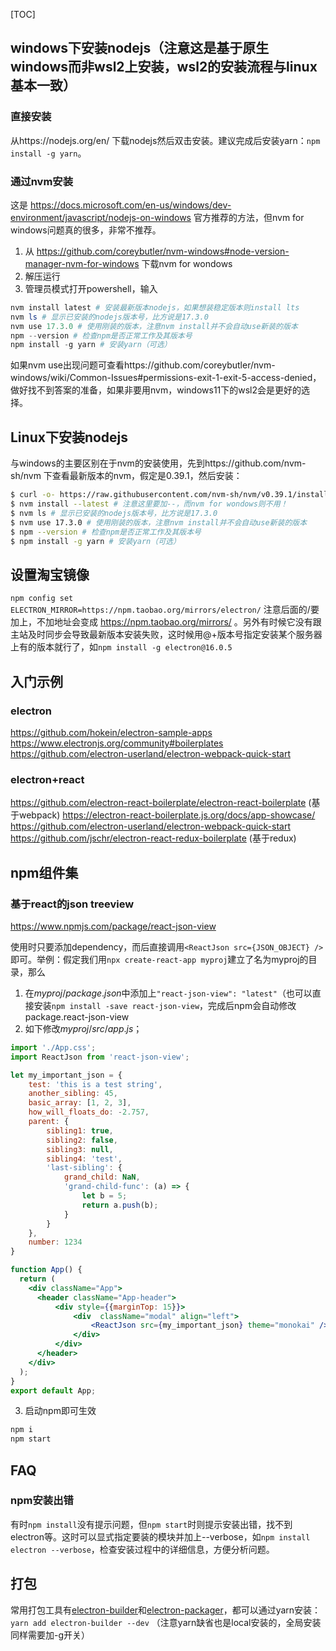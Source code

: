 [TOC]

## windows下安装nodejs（注意这是基于原生windows而非wsl2上安装，wsl2的安装流程与linux基本一致）
### 直接安装
从https://nodejs.org/en/ 下载nodejs然后双击安装。建议完成后安装yarn：`npm install -g yarn`。

### 通过nvm安装
这是 https://docs.microsoft.com/en-us/windows/dev-environment/javascript/nodejs-on-windows 官方推荐的方法，但nvm for windows问题真的很多，非常不推荐。
1. 从 https://github.com/coreybutler/nvm-windows#node-version-manager-nvm-for-windows 下载nvm for wondows
2. 解压运行
3. 管理员模式打开powershell，输入
```powershell
nvm install latest # 安装最新版本nodejs，如果想装稳定版本则install lts
nvm ls # 显示已安装的nodejs版本号，比方说是17.3.0
nvm use 17.3.0 # 使用刚装的版本，注意nvm install并不会自动use新装的版本
npm --version # 检查npm是否正常工作及其版本号
npm install -g yarn # 安装yarn（可选）
```
如果nvm use出现问题可查看https://github.com/coreybutler/nvm-windows/wiki/Common-Issues#permissions-exit-1-exit-5-access-denied，做好找不到答案的准备，如果非要用nvm，windows11下的wsl2会是更好的选择。


## Linux下安装nodejs
与windows的主要区别在于nvm的安装使用，先到https://github.com/nvm-sh/nvm 下查看最新版本的nvm，假定是0.39.1，然后安装：
```sh
$ curl -o- https://raw.githubusercontent.com/nvm-sh/nvm/v0.39.1/install.sh | bash
$ nvm install --latest # 注意这里要加--，而nvm for wondows则不用！
$ nvm ls # 显示已安装的nodejs版本号，比方说是17.3.0
$ nvm use 17.3.0 # 使用刚装的版本，注意nvm install并不会自动use新装的版本
$ npm --version # 检查npm是否正常工作及其版本号
$ npm install -g yarn # 安装yarn（可选）
```

## 设置淘宝镜像
`npm config set ELECTRON_MIRROR=https://npm.taobao.org/mirrors/electron/`
注意后面的/要加上，不加地址会变成 https://npm.taobao.org/mirrors/ 。另外有时候它没有跟主站及时同步会导致最新版本安装失败，这时候用@+版本号指定安装某个服务器上有的版本就行了，如`npm install -g electron@16.0.5`

## 入门示例
### electron
https://github.com/hokein/electron-sample-apps
https://www.electronjs.org/community#boilerplates
https://github.com/electron-userland/electron-webpack-quick-start
### electron+react
https://github.com/electron-react-boilerplate/electron-react-boilerplate (基于webpack)
https://electron-react-boilerplate.js.org/docs/app-showcase/
https://github.com/electron-userland/electron-webpack-quick-start
https://github.com/jschr/electron-react-redux-boilerplate (基于redux)

## npm组件集
### 基于react的json treeview
https://www.npmjs.com/package/react-json-view

使用时只要添加dependency，而后直接调用`<ReactJson src={JSON_OBJECT} />`即可。举例：假定我们用`npx create-react-app myproj`建立了名为myproj的目录，那么
1. 在$myproj/package.json$中添加上`"react-json-view": "latest"`（也可以直接安装`npm install -save react-json-view`，完成后npm会自动修改package.react-json-view
2. 如下修改$myproj/src/app.js$；
```jsx
import './App.css';
import ReactJson from 'react-json-view';

let my_important_json = {
    test: 'this is a test string',
    another_sibling: 45,
    basic_array: [1, 2, 3],
    how_will_floats_do: -2.757,
    parent: {
        sibling1: true,
        sibling2: false,
        sibling3: null,
        sibling4: 'test',
        'last-sibling': {
            grand_child: NaN,
            'grand-child-func': (a) => {
                let b = 5;
                return a.push(b);
            }
        }
    },
    number: 1234
}

function App() {
  return (
    <div className="App">
      <header className="App-header">
          <div style={{marginTop: 15}}>
              <div  className="modal" align="left">
                  <ReactJson src={my_important_json} theme="monokai" />
              </div>
          </div>
      </header>
    </div>
  );
}
export default App;
```
3. 启动npm即可生效
```sh
npm i
npm start
```

## FAQ
### npm安装出错
有时`npm install`没有提示问题，但`npm start`时则提示安装出错，找不到electron等。这时可以显式指定要装的模块并加上--verbose，如`npm install electron --verbose`，检查安装过程中的详细信息，方便分析问题。

## 打包
常用打包工具有[electron-builder](https://github.com/electron-userland/electron-builder)和[electron-packager](https://github.com/electron-userland/electron-packager)，都可以通过yarn安装：`yarn add electron-builder --dev` （注意yarn缺省也是local安装的，全局安装同样需要加-g开关）